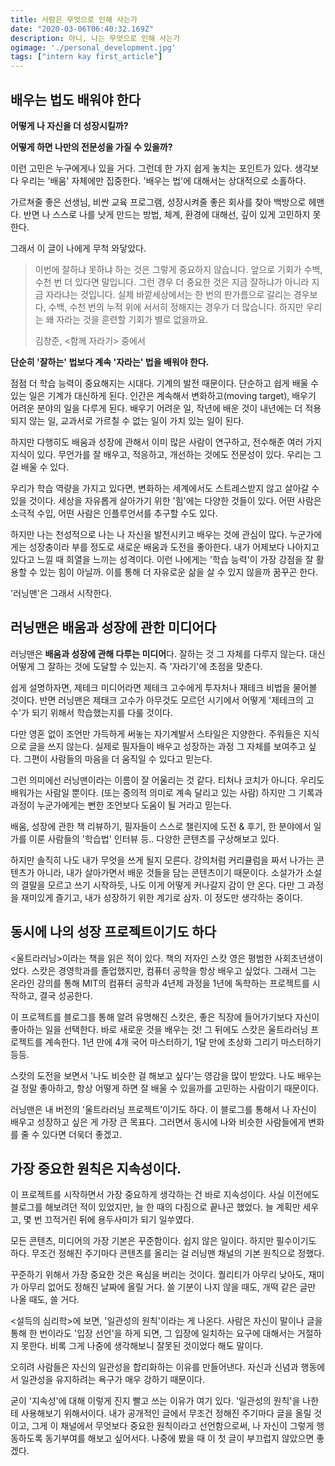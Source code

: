 ```yaml
---
title: 사람은 무엇으로 인해 사는가 
date: "2020-03-06T06:40:32.169Z"
description: 아니, 나는 무엇으로 인해 사는가
ogimage: './personal_development.jpg'
tags: ["intern kay first_article"]
---
```


## 배우는 법도 배워야 한다

**어떻게 나 자신을 더 성장시킬까?** 

**어떻게 하면 나만의 전문성을 가질 수 있을까?**

이런 고민은 누구에게나 있을 거다. 그런데 한 가지 쉽게 놓치는 포인트가 있다. 생각보다 우리는 '배움' 자체에만 집중한다. '배우는 법'에 대해서는 상대적으로 소홀하다.

가르쳐줄 좋은 선생님, 비싼 교육 프로그램, 성장시켜줄 좋은 회사를 찾아 백방으로 헤맨다. 반면 나 스스로 나를 낫게 만드는 방법, 체계, 환경에 대해선, 깊이 있게 고민하지 못한다.

그래서 이 글이 나에게 무척 와닿았다.

> 이번에 잘하냐 못하냐 하는 것은 그렇게 중요하지 않습니다. 앞으로 기회가 수백, 수천 번 더 있다면 말입니다. 
> 그런 경우 더 중요한 것은 지금 잘하냐가 아니라 지금 자라냐는 것입니다. 실제 바깥세상에서는 한 번의 판가름으로 갈리는 경우보다, 수백, 수천 번의 누적 위에 서서히 정해지는 경우가 더 많습니다.
> 하지만 우리는 왜 자라는 것을 훈련할 기회가 별로 없을까요.
>
> 김창준, <함께 자라기> 중에서

**단순히 '잘하는' 법보다 계속 '자라는' 법을 배워야 한다.** 

점점 더 학습 능력이 중요해지는 시대다. 기계의 발전 때문이다. 단순하고 쉽게 배울 수 있는 일은 기계가 대신하게 된다. 인간은 계속해서 변화하고(moving target), 배우기 어려운 분야의 일을 다루게 된다. 배우기 어려운 일, 작년에 배운 것이 내년에는 더 적용되지 않는 일, 교과서로 가르칠 수 없는 일이 가치 있는 일이 된다.

하지만 다행히도 배움과 성장에 관해서 이미 많은 사람이 연구하고, 전수해준 여러 가지 지식이 있다. 무언가를 잘 배우고, 적응하고, 개선하는 것에도 전문성이 있다. 우리는 그걸 배울 수 있다.

우리가 학습 역량을 가지고 있다면, 변화하는 세계에서도 스트레스받지 않고 살아갈 수 있을 것이다. 세상을 자유롭게 살아가기 위한 '힘'에는 다양한 것들이 있다. 어떤 사람은 소극적 수입, 어떤 사람은 인플루언서를 추구할 수도 있다.

하지만 나는 천성적으로 나는 나 자신을 발전시키고 배우는 것에 관심이 많다. 누군가에게는 성장충이라 부를 정도로 새로운 배움과 도전을 좋아한다. 내가 어제보다 나아지고 있다고 느낄 때 희열을 느끼는 성격이다. 이런 나에게는 '학습 능력'이 가장 강점을 잘 활용할 수 있는 힘이 아닐까. 이를 통해 더 자유로운 삶을 살 수 있지 않을까 꿈꾸곤 한다.

'러닝맨'은 그래서 시작한다.



## 러닝맨은 배움과 성장에 관한 미디어다

러닝맨은 **배움과 성장에 관해 다루는 미디어**다. 잘하는 것 그 자체를 다루지 않는다. 대신 어떻게 그 잘하는 것에 도달할 수 있는지. 즉 '자라기'에 초점을 맞춘다.

쉽게 설명하자면, 제테크 미디어라면 제테크 고수에게 투자처나 재테크 비법을 물어볼 것이다. 반면 러닝맨은 제태크 고수가 아무것도 모르던 시기에서 어떻게 '제테크의 고수'가 되기 위해서 학습했는지를 다룰 것이다.

다만 영혼 없이 조언만 가득하게 써놓는 자기계발서 스타일은 지양한다. 주워들은 지식으로 글을 쓰지 않는다. 실제로 필자들이 배우고 성장하는 과정 그 자체를 보여주고 싶다. 그편이 사람들의 마음을 더 움직일 수 있다고 믿는다.

그런 의미에선 러닝맨이라는 이름이 잘 어울리는 것 같다. 티처나 코치가 아니다. 우리도 배워가는 사람일 뿐이다. (또는 중의적 의미로 계속 달리고 있는 사람) 하지만 그 기록과 과정이 누군가에게는 뻔한 조언보다 도움이 될 거라고 믿는다. 

배움, 성장에 관한 책 리뷰하기, 필자들이 스스로 챌린지에 도전 & 후기, 한 분야에서 일가를 이룬 사람들의 '학습법' 인터뷰 등.. 다양한 콘텐츠를 구상해보고 있다.

 하지만 솔직히 나도 내가 무엇을 쓰게 될지 모른다. 강의처럼 커리큘럼을 짜서 나가는 콘텐츠가 아니라, 내가 살아가면서 배운 것들을 담는 콘텐츠이기 때문이다. 소설가가 소설의 결말을 모르고 쓰기 시작하듯, 나도 이게 어떻게 커나갈지 감이 안 온다. 다만 그 과정을 재미있게 즐기고, 내가 성장하기 위한 계기로 삼자. 이 정도만 생각하는 중이다.



## 동시에 나의 성장 프로젝트이기도 하다

<울트라러닝>이라는 책을 읽은 적이 있다. 책의 저자인 스캇 영은 평범한 사회초년생이었다. 스캇은 경영학과를 졸업했지만, 컴퓨터 공학을 항상 배우고 싶었다. 그래서 그는 온라인 강의를 통해 MIT의 컴퓨터 공학과 4년제 과정을 1년에 독학하는 프로젝트를 시작하고, 결국 성공한다.

이 프로젝트를 블로그를 통해 알려 유명해진 스캇은, 좋은 직장에 들어가기보다 자신이 좋아하는 일을 선택한다. 바로 새로운 것을 배우는 것! 그 뒤에도 스캇은 울트라러닝 프로젝트를 계속한다. 1년 만에 4개 국어 마스터하기, 1달 만에 초상화 그리기 마스터하기 등등.

스캇의 도전을 보면서 '나도 비슷한 걸 해보고 싶다'는 영감을 많이 받았다. 나도 배우는 걸 정말 좋아하고, 항상 어떻게 하면 잘 배울 수 있을까를 고민하는 사람이기 때문이다.

러닝맨은 내 버전의 '울트라러닝 프로젝트'이기도 하다. 이 블로그를 통해서 나 자신이 배우고 성장하고 싶은 게 가장 큰 목표다. 그러면서 동시에 나와 비슷한 사람들에게 변화를 줄 수 있다면 더욱더 좋겠고.



## 가장 중요한 원칙은 지속성이다.

이 프로젝트를 시작하면서 가장 중요하게 생각하는 건 바로 지속성이다. 사실 이전에도 블로그를 해보려던 적이 있었지만, 늘 한 때의 다짐으로 끝나곤 했었다. 늘 계획만 세우고, 몇 번 끄적거린 뒤에 용두사미가 되기 일쑤였다. 

모든 콘텐츠, 미디어의 가장 기본은 꾸준함이다. 쉽지 않은 일이다. 하지만 필수이기도 하다. 무조건 정해진 주기마다 콘텐츠를 올리는 걸 러닝맨 채널의 기본 원칙으로 정했다. 

꾸준하기 위해서 가장 중요한 것은 욕심을 버리는 것이다. 퀄리티가 아무리 낮아도, 재미가 아무리 없어도 정해진 날짜에 올릴 거다. 쓸 기분이 나지 않을 때도, 개떡 같은 글만 나올 때도, 쓸 거다.

<설득의 심리학>에 보면, '일관성의 원칙'이라는 게 나온다. 사람은 자신이 말이나 글을 통해 한 번이라도 '입장 선언'을 하게 되면, 그 입장에 일치하는 요구에 대해서는 거절하지 못한다. 비록 그게 나중에 생각해보니 잘못된 것이었다 해도 말이다. 

오히려 사람들은 자신의 일관성을 합리화하는 이유를 만들어낸다. 자신과 신념과 행동에서 일관성을 유지하려는 욕구가 매우 강하기 때문이다.

굳이 '지속성'에 대해 이렇게 진지 빨고 쓰는 이유가 여기 있다. '일관성의 원칙'을 나한테 사용해보기 위해서이다. 내가 공개적인 글에서 무조건 정해진 주기마다 글을 올릴 것이고, 그게 이 채널에서 무엇보다 중요한 원칙이라고 선언함으로써, 나 자신이 그렇게 행동하도록 동기부여를 해보고 싶어서다. 나중에 봤을 때 이 첫 글이 부끄럽지 않았으면 좋겠다.
